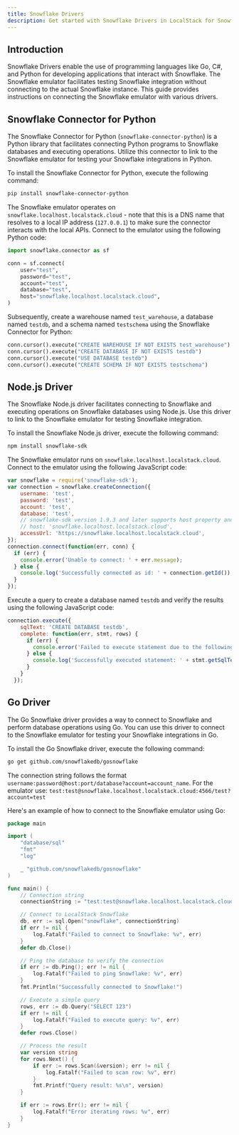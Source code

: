 ```yaml
---
title: Snowflake Drivers
description: Get started with Snowflake Drivers in LocalStack for Snowflake
---
```


## Introduction

Snowflake Drivers enable the use of programming languages like Go, C#, and Python for developing applications that interact with Snowflake. The Snowflake emulator facilitates testing Snowflake integration without connecting to the actual Snowflake instance. This guide provides instructions on connecting the Snowflake emulator with various drivers.

## Snowflake Connector for Python

The Snowflake Connector for Python (`snowflake-connector-python`) is a Python library that facilitates connecting Python programs to Snowflake databases and executing operations. Utilize this connector to link to the Snowflake emulator for testing your Snowflake integrations in Python.

To install the Snowflake Connector for Python, execute the following command:

```bash
pip install snowflake-connector-python
```

The Snowflake emulator operates on `snowflake.localhost.localstack.cloud` - note that this is a DNS name that resolves to a local IP address (`127.0.0.1`) to make sure the connector interacts with the local APIs. Connect to the emulator using the following Python code:

```python
import snowflake.connector as sf

conn = sf.connect(
    user="test",
    password="test",
    account="test",
    database="test",
    host="snowflake.localhost.localstack.cloud",
)
```

Subsequently, create a warehouse named `test_warehouse`, a database named `testdb`, and a schema named `testschema` using the Snowflake Connector for Python:

```python
conn.cursor().execute("CREATE WAREHOUSE IF NOT EXISTS test_warehouse")
conn.cursor().execute("CREATE DATABASE IF NOT EXISTS testdb")
conn.cursor().execute("USE DATABASE testdb")
conn.cursor().execute("CREATE SCHEMA IF NOT EXISTS testschema")
```

## Node.js Driver

The Snowflake Node.js driver facilitates connecting to Snowflake and executing operations on Snowflake databases using Node.js. Use this driver to link to the Snowflake emulator for testing Snowflake integration.

To install the Snowflake Node.js driver, execute the following command:

```bash
npm install snowflake-sdk
```

The Snowflake emulator runs on `snowflake.localhost.localstack.cloud`. Connect to the emulator using the following JavaScript code:

```javascript
var snowflake = require('snowflake-sdk');
var connection = snowflake.createConnection({
    username: 'test',
    password: 'test',
    account: 'test',
    database: 'test',
    // snowflake-sdk version 1.9.3 and later supports host property and can be used instead of accessUrl like:
    // host: 'snowflake.localhost.localstack.cloud',
    accessUrl: 'https://snowflake.localhost.localstack.cloud',
});
connection.connect(function(err, conn) {
  if (err) {
    console.error('Unable to connect: ' + err.message);
  } else {
    console.log('Successfully connected as id: ' + connection.getId());
  }
});
```

Execute a query to create a database named `testdb` and verify the results using the following JavaScript code:

```javascript
connection.execute({
    sqlText: 'CREATE DATABASE testdb',
    complete: function(err, stmt, rows) {
      if (err) {
        console.error('Failed to execute statement due to the following error: ' + err.message);
      } else {
        console.log('Successfully executed statement: ' + stmt.getSqlText());
      }
    }
  });
```

## Go Driver

The Go Snowflake driver provides a way to connect to Snowflake and perform database operations using Go. You can use this driver to connect to the Snowflake emulator for testing your Snowflake integrations in Go.

To install the Go Snowflake driver, execute the following command:

```bash
go get github.com/snowflakedb/gosnowflake
```

The connection string follows the format `username:password@host:port/database?account=account_name`. For the emulator use:
`test:test@snowflake.localhost.localstack.cloud:4566/test?account=test`

Here's an example of how to connect to the Snowflake emulator using Go:

```go
package main

import (
	"database/sql"
	"fmt"
	"log"

	_ "github.com/snowflakedb/gosnowflake"
)

func main() {
	// Connection string
	connectionString := "test:test@snowflake.localhost.localstack.cloud:4566/test?account=test"

	// Connect to LocalStack Snowflake
	db, err := sql.Open("snowflake", connectionString)
	if err != nil {
		log.Fatalf("Failed to connect to Snowflake: %v", err)
	}
	defer db.Close()

	// Ping the database to verify the connection
	if err := db.Ping(); err != nil {
		log.Fatalf("Failed to ping Snowflake: %v", err)
	}
	fmt.Println("Successfully connected to Snowflake!")

	// Execute a simple query
	rows, err := db.Query("SELECT 123")
	if err != nil {
		log.Fatalf("Failed to execute query: %v", err)
	}
	defer rows.Close()

	// Process the result
	var version string
	for rows.Next() {
		if err := rows.Scan(&version); err != nil {
			log.Fatalf("Failed to scan row: %v", err)
		}
		fmt.Printf("Query result: %s\n", version)
	}

	if err := rows.Err(); err != nil {
		log.Fatalf("Error iterating rows: %v", err)
	}
}
```
